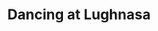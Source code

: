 ---
layout: productions
title: Dancing at Lughnasa
year: 1996
image:
category:
details:
  Theatre: Theatre Jacksonville
cast:
  Michael: Michael Lipp
crew:
external_links:
---